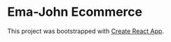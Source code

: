 # Ema-John Ecommerce

This project was bootstrapped with [Create React App](https://github.com/facebook/create-react-app).

